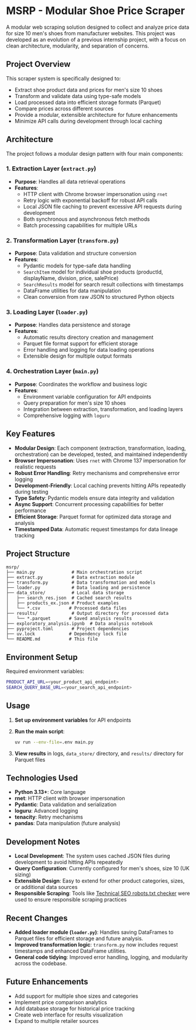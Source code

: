 # MSRP - Modular Shoe Price Scraper

A modular web scraping solution designed to collect and analyze price data for size 10 men's shoes from manufacturer websites. This project was developed as an evolution of a previous internship project, with a focus on clean architecture, modularity, and separation of concerns.

## Project Overview

This scraper system is specifically designed to:

- Extract shoe product data and prices for men's size 10 shoes
- Transform and validate data using type-safe models
- Load processed data into efficient storage formats (Parquet)
- Compare prices across different sources
- Provide a modular, extensible architecture for future enhancements
- Minimize API calls during development through local caching

## Architecture

The project follows a modular design pattern with four main components:

### 1. Extraction Layer (`extract.py`)

- **Purpose**: Handles all data retrieval operations
- **Features**:
  - HTTP client with Chrome browser impersonation using `rnet`
  - Retry logic with exponential backoff for robust API calls
  - Local JSON file caching to prevent excessive API requests during development
  - Both synchronous and asynchronous fetch methods
  - Batch processing capabilities for multiple URLs

### 2. Transformation Layer (`transform.py`)

- **Purpose**: Data validation and structure conversion
- **Features**:
  - Pydantic models for type-safe data handling
  - `SearchItem` model for individual shoe products (productId, displayName, division, price, salePrice)
  - `SearchResults` model for search result collections with timestamps
  - DataFrame utilities for data manipulation
  - Clean conversion from raw JSON to structured Python objects

### 3. Loading Layer (`loader.py`)

- **Purpose**: Handles data persistence and storage
- **Features**:
  - Automatic results directory creation and management
  - Parquet file format support for efficient storage
  - Error handling and logging for data loading operations
  - Extensible design for multiple output formats

### 4. Orchestration Layer (`main.py`)

- **Purpose**: Coordinates the workflow and business logic
- **Features**:
  - Environment variable configuration for API endpoints
  - Query preparation for men's size 10 shoes
  - Integration between extraction, transformation, and loading layers
  - Comprehensive logging with `loguru`

## Key Features

- **Modular Design**: Each component (extraction, transformation, loading, orchestration) can be developed, tested, and maintained independently
- **Browser Impersonation**: Uses `rnet` with Chrome 137 impersonation for realistic requests
- **Robust Error Handling**: Retry mechanisms and comprehensive error logging
- **Development-Friendly**: Local caching prevents hitting APIs repeatedly during testing
- **Type Safety**: Pydantic models ensure data integrity and validation
- **Async Support**: Concurrent processing capabilities for better performance
- **Efficient Storage**: Parquet format for optimized data storage and analysis
- **Timestamped Data**: Automatic request timestamps for data lineage tracking

## Project Structure

```text
msrp/
├── main.py              # Main orchestration script
├── extract.py           # Data extraction module
├── transform.py         # Data transformation and models
├── loader.py            # Data loading and persistence
├── data_store/          # Local data storage
│   ├── search_res.json  # Cached search results
│   ├── products_ex.json # Product examples
│   └── *.csv           # Processed data files
├── results/             # Output directory for processed data
│   └── *.parquet       # Saved analysis results
├── exploratory_analysis.ipynb  # Data analysis notebook
├── pyproject.toml       # Project dependencies
├── uv.lock             # Dependency lock file
└── README.md           # This file
```

## Environment Setup

Required environment variables:

```bash
PRODUCT_API_URL=<your_product_api_endpoint>
SEARCH_QUERY_BASE_URL=<your_search_api_endpoint>
```

## Usage

1. **Set up environment variables** for API endpoints
2. **Run the main script**:

   ```bash
   uv run --env-file=.env main.py
   ```

3. **View results** in logs, `data_store/` directory, and `results/` directory for Parquet files

## Technologies Used

- **Python 3.13+**: Core language
- **rnet**: HTTP client with browser impersonation
- **Pydantic**: Data validation and serialization
- **loguru**: Advanced logging
- **tenacity**: Retry mechanisms
- **pandas**: Data manipulation (future analysis)

## Development Notes

- **Local Development**: The system uses cached JSON files during development to avoid hitting APIs repeatedly
- **Query Configuration**: Currently configured for men's shoes, size 10 (UK sizing)
- **Extensible Design**: Easy to extend for other product categories, sizes, or additional data sources
- **Responsible Scraping**: Tools like [Technical SEO robots.txt checker](https://technicalseo.com/tools/robots-txt/) were used to ensure responsible scraping practices

## Recent Changes

- **Added loader module (`loader.py`)**: Handles saving DataFrames to Parquet files for efficient storage and future analysis.
- **Improved transformation logic**: `transform.py` now includes request timestamps and enhanced DataFrame utilities.
- **General code tidying**: Improved error handling, logging, and modularity across the codebase.

## Future Enhancements

- Add support for multiple shoe sizes and categories
- Implement price comparison analytics
- Add database storage for historical price tracking
- Create web interface for results visualization
- Expand to multiple retailer sources
